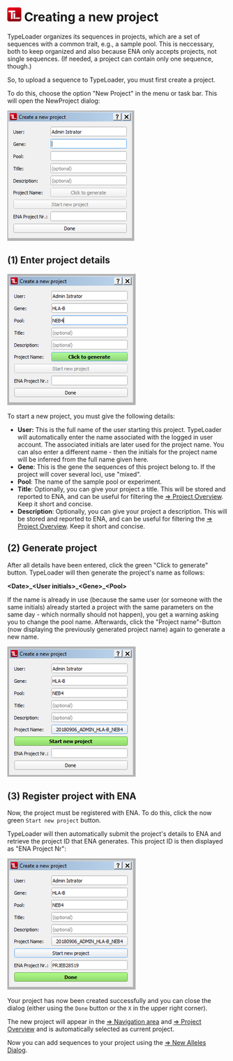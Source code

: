 # ![Icon](images/TypeLoader_32.png) Creating a new project 

TypeLoader organizes its sequences in projects, which are a set of sequences with a common trait, e.g., a sample pool. This is neccessary, both to keep organized and also because ENA only accepts projects, not single sequences. (If needed, a project can contain only one sequence, though.)

So, to upload a sequence to TypeLoader, you must first create a project.

To do this, choose the option "New Project" in the menu or task bar. This will open the NewProject dialog:

![NewProject0](images/new_project0.png)

##  (1) Enter project details
![NewProject0](images/new_project1.png)

To start a new project, you must give the following details:

* **User:** This is the full name of the user starting this project. TypeLoader will automatically enter the name associated with the logged in user account. The associated initials are later used for the project name. You can also enter a different name - then the initials for the project name will be inferred from the full name given here.
* **Gene**: This is the gene the sequences of this project belong to. If the project will cover several loci, use "mixed".
* **Pool**: The name of the sample pool or experiment.
* **Title**: Optionally, you can give your project a title. This will be stored and reported to ENA, and can be useful for filtering the [=> Project Overview](overview_projects.md). Keep it short and concise.
* **Description**: Optionally, you can give your project a description. This will be stored and reported to ENA, and can be useful for filtering the [=> Project Overview](overview_projects.md). Keep it short and concise.

##  (2) Generate project 
After all details have been entered, click the green "Click to generate" button. TypeLoader will then generate the project's name as follows:

**<Date\>\_<User initials\>\_<Gene\>\_<Pool\>**

If the name is already in use (because the same user (or someone with the same initials) already started a project with the same parameters on the same day - which normally should not happen), you get a warning asking you to change the pool name. Afterwards, click the "Project name"-Button (now displaying the previously generated project name) again to generate a new name.

![NewProject0](images/new_project2.png)

##  (3) Register project with ENA 
Now, the project must be registered with ENA. To do this, click the now green ``Start new project`` button.

TypeLoader will then automatically submit the project's details to ENA and retrieve the project ID that ENA generates. This project ID is then displayed as "ENA Project Nr":

![NewProject0](images/new_project3.png)

Your project has now been created successfully and you can close the dialog (either using the ``Done`` button or the ``X`` in the upper right corner).

The new project will appear in the [=> Navigation area](navigation.md) and [=> Project Overview](overview_projects.md) and is automatically selected as current project.

Now you can add sequences to your project using the [=> New Alleles Dialog](new_allele.md).